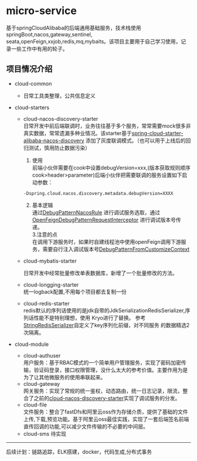 # micro-service

基于springCloudAlibaba的后端通用基础服务，技术栈使用springBoot,nacos,gateway,sentinel,
seata,openFeign,xxjob,redis,mq,mybaits。该项目主要用于自己学习使用，记录一些工作中有用的轮子。

## 项目情况介绍

- cloud-common
    - 日常工具类整理，公共信息定义
- cloud-starters
    - cloud-nacos-discovery-starter  
           日常开发中前后端联调时，业务往往基于多个服务，常常需要mock很多非真实数据，常常遗漏多种业情况。该starter基于[spring-cloud-starter-alibaba-nacos-discovery](https://github.com/alibaba/spring-cloud-alibaba/tree/master/spring-cloud-alibaba-starters/spring-cloud-starter-alibaba-nacos-discovery)
           添加了灰度联调模式。（也可以用于上线后的回归测试，慎用防止数据污染）
        1. 使用  
           前端小伙伴需要在cook中设置debugVersion=xxx,(版本获取规则顺序 cook>header>parameter)后端小伙伴把需要联调的服务设置如下启动参数：

       ```  
      -Dspring.cloud.nacos.discovery.metadata.debugVersion=XXXX
       ```  
        2. 基本逻辑  
      通过[DebugPatternNacosRule](src/main/java/com/zq/cloud/starter/nacos/discovery/rule/DebugPatternNacosRule.java)
      进行调试服务选取，通过[OpenFeignDebugPatternRequestInterceptor](src/main/java/com/zq/cloud/starter/nacos/discovery/NacosDiscoveryAutoConfiguration.java)
      进行调试版本号传递。  
        3.注意的点  
      在调用下游服务时，如果时自建线程池中使用openFeign调用下游服务，需要自行注入调试版本号[DebugPatternFromCustomizeContext](src/main/java/com/zq/cloud/starter/nacos/discovery/config/DebugPatternFromCustomizeContext.java)
  - cloud-mybatis-starter  
    
    日常开发中经常批量修改单表数据库，新增了一个批量修改的方法。
  - cloud-longging-starter  
    统一logback配置,不用每个项目都去复制一份
  - cloud-redis-starter  
    redis默认的序列话使用的是jdk自带的JdkSerializationRedisSerializer,序列话性能不是特别理想，使用
    Kryo进行了替换。 参考[StringRedisSerializer](org.springframework.data.redis.serializer.StringRedisSerializer)自定义了key序列化前缀，对不同服务
    的数据精选2次隔离。

- cloud-module  
    - cloud-authuser  
    用户服务：基于RBAC模式的一个简单用户管理服务，实现了密码加密传输，验证码登录，接口权限管理，没什么太大的参考价值。主要作用为是为了让其他微服务的使用串联起来。
    - cloud-gateway  
    网关服务：实现了常规的统一鉴权，动态路由，统一日志记录，限流，整合了之前的[cloud-nacos-discovery-starter]()实现了调试服务的分发。
    - cloud-file  
    文件服务：整合了fastDfs和阿里云oss作为存储介质，提供了基础的文件上传,下载,预览功能。基于阿里云oss最佳实践，实现了一套后端签名前端直传回调的功能,可以减少文件传输的不必要的中间层。
    - cloud-sms
    待实现
      


***

后续计划：链路追踪，ELK搭建，docker，代码生成,分布式事务

        

